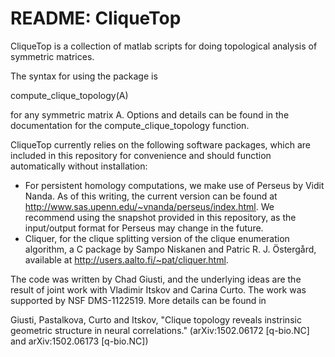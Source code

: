 README: CliqueTop
===

CliqueTop is a collection of matlab scripts for doing topological analysis of symmetric matrices. 

The syntax for using the package is 

compute_clique_topology(A)

for any symmetric matrix A. Options and details can be found in the documentation for the compute_clique_topology function.

CliqueTop currently relies on the following software packages, which are included in this repository for convenience and should function automatically without installation:

* For persistent homology computations, we make use of Perseus by Vidit Nanda. As of this writing, the current version can be found at http://www.sas.upenn.edu/~vnanda/perseus/index.html. We recommend using the snapshot provided in this repository, as the input/output format for Perseus may change in the future.
* Cliquer, for the clique splitting version of the clique enumeration algorithm, a C package by Sampo Niskanen and Patric R. J. Östergård, available at http://users.aalto.fi/~pat/cliquer.html.

The code was written by Chad Giusti, and the underlying ideas are the result of joint work with Vladimir Itskov and Carina Curto. The work was supported by NSF DMS-1122519. More details can be found in

  Giusti, Pastalkova, Curto and Itskov, "Clique topology reveals instrinsic geometric structure in neural correlations." 
  (arXiv:1502.06172 [q-bio.NC] and arXiv:1502.06173 [q-bio.NC])
